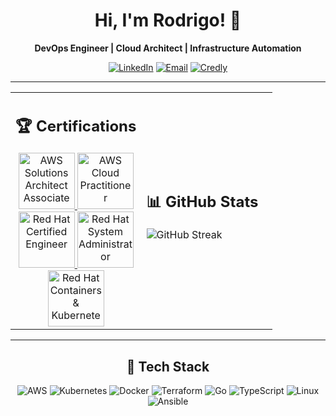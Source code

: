 <div align="center">

# Hi, I'm Rodrigo! 👋
**DevOps Engineer | Cloud Architect | Infrastructure Automation**

[![LinkedIn](https://img.shields.io/badge/LinkedIn-0077B5?style=flat&logo=linkedin&logoColor=white)](https://linkedin.com/in/rodrigo-matto)
[![Email](https://img.shields.io/badge/Email-D14836?style=flat&logo=gmail&logoColor=white)](mailto:rodrigomatto.work@gmail.com)
[![Credly](https://img.shields.io/badge/Credly-FF6B35?style=flat&logo=credly&logoColor=white)](https://www.credly.com/users/rodrigo-matto)

</div>

---

<table>
<tr>
<td width="50%">

## 🏆 Certifications

<div align="center">
<a href="https://www.credly.com/badges/b934bbfd-e399-4aaa-9eda-e34e6cd97647">
<img src="https://images.credly.com/images/0e284c3f-5164-4b21-8660-0d84737941bc/image.png" alt="AWS Solutions Architect Associate" width="90" height="90"/>
</a>
<a href="https://www.credly.com/badges/8ab36a98-967b-46b7-9f42-f4329c3f61e9">
<img src="https://images.credly.com/images/00634f82-b07f-4bbd-a6bb-53de397fc3a6/image.png" alt="AWS Cloud Practitioner" width="90" height="90"/>
</a>
</div>

<div align="center">

<a href="https://www.credly.com/badges/4bb370dc-3674-4e46-96c2-48cf6f39077b">
<img src="https://images.credly.com/images/19c4e804-54fe-4857-b022-7cfd5520596c/image.png" alt="Red Hat Certified Engineer" width="90" height="90"/>
</a>
<a href="https://www.credly.com/badges/4f40a15c-d72f-4237-b6c5-a446215f0a49">
<img src="https://images.credly.com/size/340x340/images/572de0ba-2c59-4816-a59d-b0e1687e45ee/image.png" alt="Red Hat System Administrator" width="90" height="90"/>
</a>
</div>

<div align="center">
<a href="https://www.credly.com/badges/98ddbec9-6401-44d6-a5a0-9ed03ae42c82">
<img src="https://images.credly.com/images/1dd8824f-d6b6-4967-906a-7bd3c0063fae/image.png" alt="Red Hat Containers & Kubernetes" width="90" height="90"/>
</a>
</div>

</td>
<td width="50%">

## 📊 GitHub Stats

![GitHub Streak](https://streak-stats.demolab.com/?user=rodrigo-matto&theme=dark&hide_border=true)

</td>
</tr>
</table>

---

<div align="center">

## 🔧 Tech Stack

![AWS](https://img.shields.io/badge/AWS-232F3E?style=flat&logo=amazonaws&logoColor=white)
![Kubernetes](https://img.shields.io/badge/Kubernetes-326CE5?style=flat&logo=kubernetes&logoColor=white)
![Docker](https://img.shields.io/badge/Docker-2496ED?style=flat&logo=docker&logoColor=white)
![Terraform](https://img.shields.io/badge/Terraform-623CE4?style=flat&logo=terraform&logoColor=white)
![Go](https://img.shields.io/badge/Go-00ADD8?style=flat&logo=go&logoColor=white)
![TypeScript](https://img.shields.io/badge/TypeScript-3178C6?style=flat&logo=typescript&logoColor=white)
![Linux](https://img.shields.io/badge/Linux-FCC624?style=flat&logo=linux&logoColor=black)
![Ansible](https://img.shields.io/badge/Ansible-EE0000?style=flat&logo=ansible&logoColor=white)

</div>
